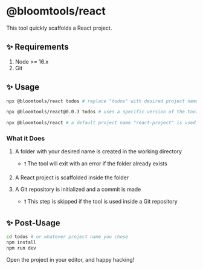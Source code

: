 # @bloomtools/react

This tool quickly scaffolds a React project.

## ✨ Requirements

1. Node >= 16.x
2. Git

## ✨ Usage

```bash
npx @bloomtools/react todos # replace "todos" with desired project name

npx @bloomtools/react@0.0.3 todos # uses a specific version of the tool

npx @bloomtools/react # a default project name "react-project" is used
```

### What it Does

1. A folder with your desired name is created in the working directory
    - ❗ The tool will exit with an error if the folder already exists

2. A React project is scaffolded inside the folder

3. A Git repository is initialized and a commit is made
    - ❗ This step is skipped if the tool is used inside a Git repository

## ✨ Post-Usage

```bash
cd todos # or whatever project name you chose
npm install
npm run dev
```

Open the project in your editor, and happy hacking!
